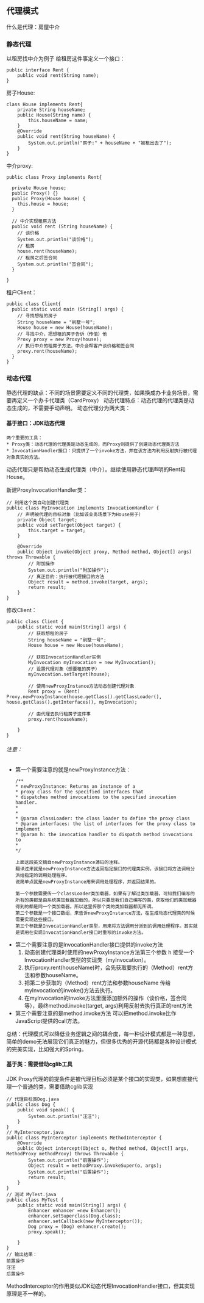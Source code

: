 ## 代理模式


什么是代理：房屋中介
### 静态代理
以租房找中介为例子
给租房这件事定义一个接口：
```
public interface Rent {
    public void rent(String name);
}
```
房子House:
```
class House implements Rent{
    private String houseName;
    public House(String name) {
        this.houseName = name;
    }
    @Override
    public void rent(String houseName) {
        System.out.println("房子:" + houseName + "被租出去了");
    }
}
```
中介proxy:
```
public class Proxy implements Rent{
  
  private House house;
  public Proxy() {}
  public Proxy(House house) {
    this.house = house;
  }

  // 中介实现租房方法
  public void rent (String houseName) {
    // 谈价格
    System.out.println("谈价格");
    // 租房
    house.rent(houseName);
    // 租房之后签合同
    System.out.println("签合同");
  }
 
}
```
租户Client：
```
public class Client{
  public static void main (String[] args) {
    // 寻找想租的房子
    String houseName = "别墅一号";
    House house = new House(houseName);
    // 寻找中介，把想租的房子告诉（传值）他
    Proxy proxy = new Proxy(house);
    // 执行中介的租房子方法，中介会帮客户谈价格和签合同
    proxy.rent(houseName);
  }
}
```
### 动态代理
静态代理的缺点：不同的场景需要定义不同的代理类，如果换成办卡业务场景，需要再定义一个办卡代理类（CardProxy）
动态代理特点：动态代理的代理类是动态生成的，不需要手动声明。
动态代理分为两大类：
#### 基于接口：JDK动态代理
    两个重要的工具：
    * Proxy类：动态代理的代理类是动态生成的，而Proxy则提供了创建动态代理类方法
    * InvocationHandler接口：只提供了一个invoke方法，并在该方法内利用反射执行被代理对象真实的方法。


动态代理只是帮助动态生成代理类（中介）。继续使用静态代理声明的Rent和House。

新建ProxyInvocationHandler类：
```
// 利用这个类自动创建代理类
public class MyInvocation implements InvocationHandler {
    // 声明被代理的目标对象（比如该业务场景下为House房子）
    private Object target;
    public void setTarget(Object target) {
        this.target = target;
    }

    @Override
    public Object invoke(Object proxy, Method method, Object[] args) throws Throwable {
        // 附加操作
        System.out.println("附加操作");
        // 真正目的：执行被代理接口的方法
        Object result = method.invoke(target, args);
        return result;
    }
}
```
修改Client：
```
public class Client {
    public static void main(String[] args) {
        // 获取想租的房子
        String houseName = "别墅一号";
        House house = new House(houseName);

        // 获取InvocationHandler实例
        MyInvocation myInvocation = new MyInvocation();
        // 设置代理对象（想要租的房子）
        myInvocation.setTarget(house);

        // 使用newProxyInstance方法动态创建代理对象
        Rent proxy = (Rent) Proxy.newProxyInstance(house.getClass().getClassLoader(), house.getClass().getInterfaces(), myInvocation);

        // 由代理去执行租房子这件事
        proxy.rent(houseName);

    }
}
```
###### 注意：
* 第一个需要注意的就是newProxyInstance方法：
  ```
  /**
  * newProxyInstance: Returns an instance of a 
  * proxy class for the specified interfaces that
  * dispatches method invocations to the specified invocation handler.
  *
  *
  * @param classLoader: the class loader to define the proxy class
  * @param interfaces: the list of interfaces for the proxy class to implement
  * @param h: the invocation handler to dispatch method invocations to
  *
  */

  上面这段英文摘自newProxyInstance源码的注释。
  翻译过来就是newProxyInstance方法返回指定接口的代理类实例，该接口将方法调用分派给指定的调用处理程序。
  说简单点就是newProxyInstance用来调用处理程序，并返回结果的。

  第一个参数需要传一个classLoader类加载器，如果有了解过类加载器，可知我们编写的所有的类都是由系统类加载器加载的，所以只要是我们自己编写的类，获取他们的类加载器得到的都是同一个类加载器。所以这里传那个类的类加载器都无所谓。
  第二个参数是一个接口数组，来告诉newProxyInstance方法，在生成动态代理类的时候需要实现这些接口。
  第三个参数是InvocationHandler类型，用来将方法调用分派到的调用处理程序。其实就是调用在实现InvocationHandler接口时重写的invoke方法。
  ```
* 第二个需要注意的是InvocationHandler接口提供的invoke方法
  1. 动态创建代理类时使用的newProxyInstance方法第三个参数 h 接受一个InvocationHandler类型的实现类（myInvocation）。
  2. 执行proxy.rent(houseName)时，会先获取要执行的（Method）rent方法和参数houseName。
  3. 把第二步获取的（Method）rent方法和参数houseName 传给myInvocation的invoke()方法去执行。
  4. 在myInvocation的invoke方法里面添加额外的操作（谈价格，签合同等），最终method.invoke(target, args)利用反射去执行真正的rent方法
* 第三个需要注意的是method.invoke方法
  可以把method.invoke比作JavaScript提供的call方法。

总结：代理模式可以降低业务逻辑之间的耦合度，每一种设计模式都是一种思想，简单的demo无法展现它们真正的魅力，但很多优秀的开源代码都是各种设计模式的完美实现，比如强大的Spring。


#### 基于类：需要借助cglib工具
JDK Proxy代理的前提条件是被代理目标必须是某个接口的实现类，如果想直接代理一个普通的类，需要借助cglib实现
```
// 代理目标类Dog.java
public class Dog {
    public void speak() {
        System.out.println("汪汪");
    }
}
// MyInterceptor.java
public class MyInterceptor implements MethodInterceptor {
    @Override
    public Object intercept(Object o, Method method, Object[] args, MethodProxy methodProxy) throws Throwable {
        System.out.println("前置操作");
        Object result = methodProxy.invokeSuper(o, args);
        System.out.println("后置操作");
        return result;
    }
}
// 测试 MyTest.java
public class MyTest {
    public static void main(String[] args) {
        Enhancer enhancer =new Enhancer();
        enhancer.setSuperclass(Dog.class);
        enhancer.setCallback(new MyInterceptor());
        Dog proxy = (Dog) enhancer.create();
        proxy.speak();

    }
}
// 输出结果：
前置操作
汪汪
后置操作
```
MethodInterceptor的作用类似JDK动态代理InvocationHandler接口，但其实现原理是不一样的。
<!-- #### 基于java字节码：借助javasist工具 -->